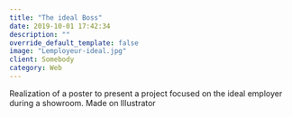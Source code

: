 ```yaml
---
title: "The ideal Boss"
date: 2019-10-01 17:42:34
description: ""
override_default_template: false
image: "Lemployeur-ideal.jpg"
client: Somebody
category: Web
---
```


Realization of a poster to present a project focused on the ideal employer during a showroom. Made on Illustrator

